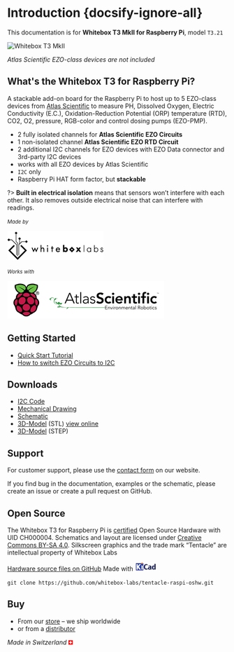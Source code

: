 # Introduction {docsify-ignore-all}

This documentation is for **Whitebox T3 MkII for Raspberry Pi**, model `T3.21`

![Whitebox T3 MkII](/_media/whitebox-t3.jpg)

_Atlas Scientific EZO-class devices are not included_



## What's the Whitebox T3 for Raspberry Pi? <!-- {docsify-ignore} -->
A stackable add-on board for the Raspberry Pi to host up to 5 EZO-class devices from [Atlas Scientific](https://www.atlas-scientific.com) to measure PH, Dissolved Oxygen, Electric Conductivity (E.C.), Oxidation-Reduction Potential (ORP) temperature (RTD), CO2, O2, pressure, RGB-color and control dosing pumps (EZO-PMP).

* 2 fully isolated channels for **Atlas Scientific EZO Circuits**
* 1 non-isolated channel **Atlas Scientific EZO RTD Circuit**
* 2 additional I2C channels for EZO devices with EZO Data connector and 3rd-party I2C devices
 * works with all EZO devices by Atlas Scientific
* `I2C` only
* Raspberry Pi HAT form factor, but **stackable**

?> **Built in electrical isolation** means that sensors won’t interfere with each other. It also removes outside electrical noise that can interfere with readings.

<small>_Made by_</small>

![Whitebox Logo](_media/whitebox_logo.png)

<small>_Works with_</small>

![Raspberry Pi Atlas Logo](_media/designed-for-raspberry-atlas.png)

## Getting Started <!-- {docsify-ignore} -->
* [Quick Start Tutorial](quickstart.md)
* [How to switch EZO Circuits to I2C](protocols.md)

## Downloads <!-- {docsify-ignore} -->
* <i class="far fa-file-code"></i> [I2C Code](https://github.com/AtlasScientific/Raspberry-Pi-sample-code/raw/master/i2c.py)
* <i class="far fa-file-pdf"></i> [Mechanical Drawing]()
* <i class="far fa-file-pdf"></i> [Schematic]()
* <i class="fas fa-cube"></i> [3D-Model]() (STL) [view online]()
* <i class="fas fa-cube"></i> [3D-Model]() (STEP)

## Support <!-- {docsify-ignore} -->
For customer support, please use the [contact form](https://www.whiteboxes.ch/contact/) on our website.

If you find bug in the documentation, examples or the schematic, please create an issue or create a pull request on GitHub.

## Open Source <!-- {docsify-ignore} -->
The Whitebox T3 for Raspberry Pi is [certified](http://certificate.oshwa.org/certification-directory/) Open Source Hardware with UID CH000004. Schematics and layout are licensed under <i class="fab fa-creative-commons"></i> [Creative Commons BY-SA 4.0](http://creativecommons.org/licenses/by-sa/4.0/). Silkscreen graphics and the trade mark “Tentacle” are intellectual property of Whitebox Labs

 <i class="fab fa-github"></i> [Hardware source files on GitHub]() Made with [![KiCAD logo](_media/kicad_logo_small.png)](http://kicad-pcb.org/)

 `git clone https://github.com/whitebox-labs/tentacle-raspi-oshw.git`

## Buy <!-- {docsify-ignore} -->
* From our [<i class="fas fa-shopping-cart"></i> store](https://www.whiteboxes.ch/shop/whitebox-t3-for-raspberry-pi/s) – we ship worldwide
* or from a [distributor](https://www.whiteboxes.ch/distributors)

*Made in Switzerland* ![Switzerland](_media/its-flag-is-a-big-plus.png)
